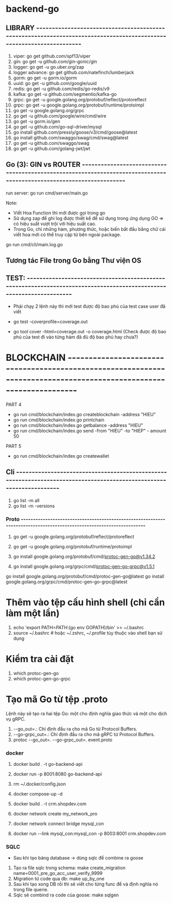 # backend-go

## LIBRARY --------------------------------------------------------------------------------------------------------------------

1. viper: go get github.com/spf13/viper
2. gin: go get -u github.com/gin-gonic/gin
3. logger: go get -u go.uber.org/zap
4. logger advance: go get github.com/natefinch/lumberjack
5. gorm: go get -u gorm.io/gorm
6. uuid: go get -u github.com/google/uuid
7. redis: go get -u github.com/redis/go-redis/v9
8. kafka: go get -u github.com/segmentio/kafka-go
9. grpc: go get -u google.golang.org/protobuf/reflect/protoreflect
10. grpc: go get -u google.golang.org/protobuf/runtime/protoimpl
11. go get -u google.golang.org/grpc
12. go get -u github.com/google/wire/cmd/wire
13. go get -u gorm.io/gen
14. go get -u github.com/go-sql-driver/mysql
15. go install github.com/pressly/goose/v3/cmd/goose@latest
16. go install github.com/swaggo/swag/cmd/swag@latest
17. go get -u github.com/swaggo/swag
18. go get -u github.com/golang-jwt/jwt

## Go (3): GIN vs ROUTER --------------------------------------------------------------------------------------------------------------------

run server: go run cmd/server/main.go

Note:

- Viết Hoa Function thì mới được gọi trong go
- Sử dụng zap để ghi log được thiết kế để sử dụng trong ứng dụng GO => có hiệu suất vượt trội với hiệu suất cao.
- Trong Go, chỉ những hàm, phương thức, hoặc biến bắt đầu bằng chữ cái viết hoa mới có thể truy cập từ bên ngoài package.

go run cmd/cli/main.log.go

## Tương tác File trong Go bằng Thư viện OS

## TEST: --------------------------------------------------------------------------------------------------------------------

- Phải chạy 2 lệnh này thì mới test được độ bao phủ của test case user đã viết

- go test -coverprofile=coverage.out
- go tool cover -html=coverage.out -o coverage.html (Check được độ bao phủ của test đi vào từng hàm đã đủ độ bao phủ hay chưa?)

# BLOCKCHAIN --------------------------------------------------------------------------------------------------------------------

PART 4

- go run cmd/blockchain/index.go createblockchain -address "HIEU"
- go run cmd/blockchain/index.go printchain
- go run cmd/blockchain/index.go getbalance -address "HIEU"
- go run cmd/blockchain/index.go send -from "HIEU" -to "HIEP" - amount 50

PART 5

- go run cmd/blockchain/index.go createwallet

## Cli --------------------------------------------------------------------------------------------------------------------

1. go list -m all
2. go list -m -versions

### Proto --------------------------------------------------------------------------------------------------------------------

1. go get -u google.golang.org/protobuf/reflect/protoreflect
1. go get -u google.golang.org/protobuf/runtime/protoimpl

1. go install google.golang.org/protobuf/cmd/protoc-gen-go@v1.34.2
1. go install google.golang.org/grpc/cmd/protoc-gen-go-grpc@v1.5.1

go install google.golang.org/protobuf/cmd/protoc-gen-go@latest
go install google.golang.org/grpc/cmd/protoc-gen-go-grpc@latest

# Thêm vào tệp cấu hình shell (chỉ cần làm một lần)

1. echo 'export PATH=$PATH:$(go env GOPATH)/bin' >> ~/.bashrc
2. source ~/.bashrc # hoặc ~/.zshrc, ~/.profile tùy thuộc vào shell bạn sử dụng

# Kiểm tra cài đặt

1. which protoc-gen-go
2. which protoc-gen-go-grpc

# Tạo mã Go từ tệp .proto

Lệnh này sẽ tạo ra hai tệp Go: một cho định nghĩa giao thức và một cho dịch vụ gRPC.

1. --go_out=.: Chỉ định đầu ra cho mã Go từ Protocol Buffers.
2. --go-grpc_out=.: Chỉ định đầu ra cho mã gRPC từ Protocol Buffers.
3. protoc --go_out=. --go-grpc_out=. event.proto

### docker

1. docker build . -t go-backend-api
2. docker run -p 8001:8080 go-backend-api

3. rm ~/.docker/config.json
4. docker compose-up -d
5. docker build . -t crm.shopdev.com
6. docker network create my_network_pro
7. docker network connect bridge mysql_con
8. docker run --link mysql_con:mysql_con -p 8003:8001 crm.shopdev.com

### SQLC

- Sau khi tạo bảng database -> dùng sqlc để combine ra goose

1. Tạo ra file sqlc trong schema: make create_migration name=0001_pre_go_acc_user_verify_9999
2. Migration từ code qua db: make up_by_one
3. Sau khi tạo xong DB rồi thì sẽ viết cho từng func để và định nghĩa nó trong file querie.
4. Sqlc sẽ combind ra code của goose: make sqlgen
